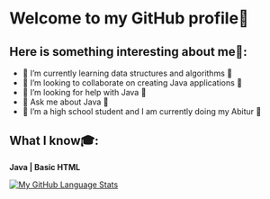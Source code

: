 # Welcome to my GitHub profile👋

## Here is something interesting about me🤣:

- 🔭 I’m currently learning data structures and algorithms 🔭
- 👯 I’m looking to collaborate on creating Java applications 👯
- 🤔 I’m looking for help with Java 🤔
- 💬 Ask me about Java 💬
- 🧑 I’m a high school student and I am currently doing my Abitur 🧑

##  What I know🎓:

**Java | Basic HTML**

[![My GitHub Language Stats](https://github-readme-stats.vercel.app/api/top-langs/?username=EduardHermann&langs_count=5&theme=tokyonight)]()
<!-- [![Top Langs](https://github-readme-stats.vercel.app/api/top-langs/?username=EduardHermann&layout=compact)](https://github.com/anuraghazra/github-readme-stats) --> 

